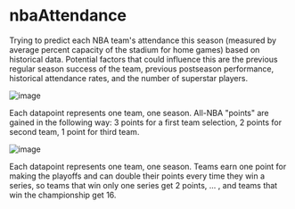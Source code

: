 # nbaAttendance

Trying to predict each NBA team's attendance this season (measured by average percent capacity of the stadium for home games) based on historical data. Potential factors that could influence this are the previous regular season success of the team, previous postseason performance, historical attendance rates, and the number of superstar players.

![image](https://user-images.githubusercontent.com/102569479/209014778-00cfe402-2c18-4f4d-9899-e51384c09b69.png)

Each datapoint represents one team, one season. All-NBA "points" are gained in the following way: 3 points for a first team selection, 2 points for second team, 1 point for third team. 

![image](https://user-images.githubusercontent.com/102569479/209014614-00c16cf0-f62d-483f-8be7-e08508a75b3b.png)

Each datapoint represents one team, one season. Teams earn one point for making the playoffs and can double their points every time they win a series, so teams that win only one series get 2 points, ... , and teams that win the championship get 16.
